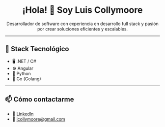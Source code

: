 

<h1 align="center">¡Hola! 👋 Soy Luis Collymoore </h1>

<p align="center">
  Desarrollador de software con experiencia en desarrollo full stack y pasión por crear soluciones eficientes y escalables.
</p>

---

## 🧰 Stack Tecnológico

- 🖥️ .NET / C#
- ⚙️ Angular
- 🐍 Python
- 🦫 Go (Golang)

---


## 📫 Cómo contactarme

- 💼 [LinkedIn]([www.linkedin.com/in/luis-rafael-collymoore-a77539189](http://www.linkedin.com/in/luis-rafael-collymoore-a77539189))
- 📧 lcollymoore@gmail.com

